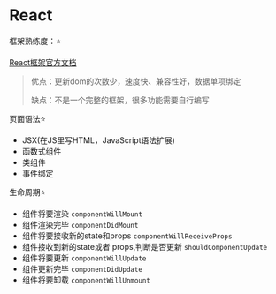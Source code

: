 # React

框架熟练度：⭐

[React框架官方文档](https://react.docschina.org/)

> 优点：更新dom的次数少，速度快、兼容性好，数据单项绑定
>
> 缺点：不是一个完整的框架，很多功能需要自行编写

页面语法⭐

- JSX(在JS里写HTML，JavaScript语法扩展)
- 函数式组件
- 类组件
- 事件绑定

生命周期⭐

- 组件将要渲染 `componentWillMount`
- 组件渲染完毕 `componentDidMount`
- 组件将要接收新的state和props `componentWillReceiveProps`
- 组件接收到新的state或者 props,判断是否更新 `shouldComponentUpdate`
- 组件将要更新 `componentWillUpdate`
- 组件更新完毕 `componentDidUpdate`
- 组件将要卸载 `componentWillUnmount`